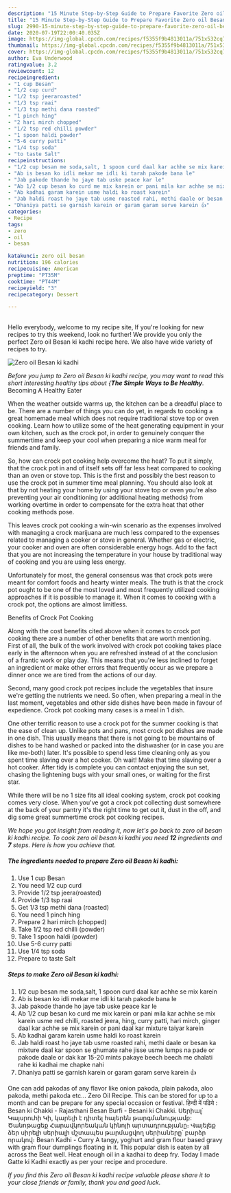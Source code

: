 ```yaml
---
description: "15 Minute Step-by-Step Guide to Prepare Favorite Zero oil Besan ki kadhi"
title: "15 Minute Step-by-Step Guide to Prepare Favorite Zero oil Besan ki kadhi"
slug: 2990-15-minute-step-by-step-guide-to-prepare-favorite-zero-oil-besan-ki-kadhi
date: 2020-07-19T22:00:40.035Z
image: https://img-global.cpcdn.com/recipes/f5355f9b4813011a/751x532cq70/zero-oil-besan-ki-kadhi-recipe-main-photo.jpg
thumbnail: https://img-global.cpcdn.com/recipes/f5355f9b4813011a/751x532cq70/zero-oil-besan-ki-kadhi-recipe-main-photo.jpg
cover: https://img-global.cpcdn.com/recipes/f5355f9b4813011a/751x532cq70/zero-oil-besan-ki-kadhi-recipe-main-photo.jpg
author: Eva Underwood
ratingvalue: 3.2
reviewcount: 12
recipeingredient:
- "1 cup Besan"
- "1/2 cup curd"
- "1/2 tsp jeeraroasted"
- "1/3 tsp raai"
- "1/3 tsp methi dana roasted"
- "1 pinch hing"
- "2 hari mirch chopped"
- "1/2 tsp red chilli powder"
- "1 spoon haldi powder"
- "5-6 curry patti"
- "1/4 tsp soda"
- "to taste Salt"
recipeinstructions:
- "1/2 cup besan me soda,salt, 1 spoon curd daal kar achhe se mix karein"
- "Ab is besan ko idli mekar me idli ki tarah pakode bana le"
- "Jab pakode thande ho jaye tab uske peace kar le"
- "Ab 1/2 cup besan ko curd me mix karein or pani mila kar achhe se mix karein usme red chilli, roasted jeera, hing, curry patti, hari mirch, ginger daal kar achhe se mix karein or pani daal kar mixture taiyar karein"
- "Ab kadhai garam karein usme haldi ko roast karein"
- "Jab haldi roast ho jaye tab usme roasted rahi, methi daale or besan ka mixture daal kar spoon se ghumate rahe jisse usme lumps na pade or pakode daale or dak kar 15-20 mints pakaye beech beech me chalati rahe ki kadhai me chapke nahi"
- "Dhaniya patti se garnish karein or garam garam serve karein 👍"
categories:
- Recipe
tags:
- zero
- oil
- besan

katakunci: zero oil besan 
nutrition: 196 calories
recipecuisine: American
preptime: "PT35M"
cooktime: "PT44M"
recipeyield: "3"
recipecategory: Dessert

---
```

<br>
Hello everybody, welcome to my recipe site, If you're looking for new recipes to try this weekend, look no further! We provide you only the perfect Zero oil Besan ki kadhi recipe here. We also have wide variety of recipes to try.
<br>


![Zero oil Besan ki kadhi](https://img-global.cpcdn.com/recipes/f5355f9b4813011a/751x532cq70/zero-oil-besan-ki-kadhi-recipe-main-photo.jpg)

<i>Before you jump to Zero oil Besan ki kadhi recipe, you may want to read this short interesting healthy tips about {<strong>The Simple Ways to Be Healthy</strong>.</i>
Becoming A Healthy Eater


When the weather outside warms up, the kitchen can be a dreadful place to be. There are a number of things you can do yet, in regards to cooking a great homemade meal which does not require traditional stove top or oven cooking. Learn how to utilize some of the heat generating equipment in your own kitchen, such as the crock pot, in order to genuinely conquer the summertime and keep your cool when preparing a nice warm meal for friends and family.

So, how can crock pot cooking help overcome the heat? To put it simply, that the crock pot in and of itself sets off far less heat compared to cooking than an oven or stove top. This is the first and possibly the best reason to use the crock pot in summer time meal planning. You should also look at that by not heating your home by using your stove top or oven you're also preventing your air conditioning (or additional heating methods) from working overtime in order to compensate for the extra heat that other cooking methods pose.

This leaves crock pot cooking a win-win scenario as the expenses involved with managing a crock marijuana are much less compared to the expenses related to managing a cooker or stove in general. Whether gas or electric, your cooker and oven are often considerable energy hogs. Add to the fact that you are not increasing the temperature in your house by traditional way of cooking and you are using less energy.

Unfortunately for most, the general consensus was that crock pots were meant for comfort foods and hearty winter meals.  The truth is that the crock pot ought to be one of the most loved and most frequently utilized cooking approaches if it is possible to manage it. When it comes to cooking with a crock pot, the options are almost limitless.  

Benefits of Crock Pot Cooking

Along with the cost benefits cited above when it comes to crock pot cooking there are a number of other benefits that are worth mentioning. First of all, the bulk of the work involved with crock pot cooking takes place early in the afternoon when you are refreshed instead of at the conclusion of a frantic work or play day. This means that you're less inclined to forget an ingredient or make other errors that frequently occur as we prepare a dinner once we are tired from the actions of our day.

Second, many good crock pot recipes include the vegetables that insure we're getting the nutrients we need. So often, when preparing a meal in the last moment, vegetables and other side dishes have been made in favour of expedience. Crock pot cooking many cases is a meal in 1 dish.

One other terrific reason to use a crock pot for the summer cooking is that the ease of clean up.  Unlike pots and pans, most crock pot dishes are made in one dish. This usually means that there is not going to be mountains of dishes to be hand washed or packed into the dishwasher (or in case you are like me-both) later. It's possible to spend less time cleaning only as you spent time slaving over a hot cooker. Oh wait! Make that time slaving over a hot cooker. After tidy is complete you can contact enjoying the sun set, chasing the lightening bugs with your small ones, or waiting for the first star.

While there will be no 1 size fits all ideal cooking system, crock pot cooking comes very close. When you've got a crock pot collecting dust somewhere at the back of your pantry it's the right time to get out it, dust in the off, and dig some great summertime crock pot cooking recipes.


<i>We hope you got insight from reading it, now let's go back to zero oil besan ki kadhi recipe. To cook zero oil besan ki kadhi you need <strong>12</strong> ingredients and <strong>7</strong> steps. Here is how you achieve that.
</i>

##### The ingredients needed to prepare Zero oil Besan ki kadhi:

1. Use 1 cup Besan
1. You need 1/2 cup curd
1. Provide 1/2 tsp jeera(roasted)
1. Provide 1/3 tsp raai
1. Get 1/3 tsp methi dana (roasted)
1. You need 1 pinch hing
1. Prepare 2 hari mirch (chopped)
1. Take 1/2 tsp red chilli (powder)
1. Take 1 spoon haldi (powder)
1. Use 5-6 curry patti
1. Use 1/4 tsp soda
1. Prepare to taste Salt


##### Steps to make Zero oil Besan ki kadhi:

1. 1/2 cup besan me soda,salt, 1 spoon curd daal kar achhe se mix karein
1. Ab is besan ko idli mekar me idli ki tarah pakode bana le
1. Jab pakode thande ho jaye tab uske peace kar le
1. Ab 1/2 cup besan ko curd me mix karein or pani mila kar achhe se mix karein usme red chilli, roasted jeera, hing, curry patti, hari mirch, ginger daal kar achhe se mix karein or pani daal kar mixture taiyar karein
1. Ab kadhai garam karein usme haldi ko roast karein
1. Jab haldi roast ho jaye tab usme roasted rahi, methi daale or besan ka mixture daal kar spoon se ghumate rahe jisse usme lumps na pade or pakode daale or dak kar 15-20 mints pakaye beech beech me chalati rahe ki kadhai me chapke nahi
1. Dhaniya patti se garnish karein or garam garam serve karein 👍


One can add pakodas of any flavor like onion pakoda, plain pakoda, aloo pakoda, methi pakoda etc… Zero Oil Recipe. This can be stored for up to a month and can be prepare for any special occasion or festival. हिन्दी में पढिये : Besan ki Chakki - Rajasthani Besan Burfi - Besani ki Chakki. Սերիալ՝ Կայսրուհի Կի, կարելի է դիտել հայերեն թարգմանությամբ: Ծանոթացեք Հարավկորեական կինոյի արտադրությանը։ Վայելեք ձեր սիրելի սերիալի մշտապես թարմացվող սերիաները՝ բարձր որակով։ Besan Kadhi - Curry A tangy, yoghurt and gram flour based gravy with gram flour dumplings floating in it. This popular dish is eaten by all across the Beat well. Heat enough oil in a kadhai to deep fry. Today I made Gatte ki Kadhi exactly as per your recipe and procedure. 

<i>If you find this Zero oil Besan ki kadhi recipe valuable please share it to your close friends or family, thank you and good luck.</i>
